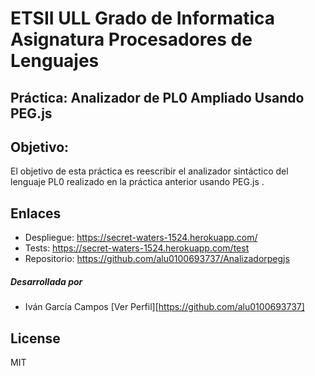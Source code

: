 # ETSII ULL Grado de Informatica Asignatura Procesadores de Lenguajes

## Práctica: Analizador de PL0 Ampliado Usando PEG.js 

## Objetivo:

El objetivo de esta práctica es reescribir el analizador sintáctico del lenguaje PL0 realizado en la práctica anterior usando PEG.js .

Enlaces
--------------

- Despliegue: https://secret-waters-1524.herokuapp.com/
- Tests: https://secret-waters-1524.herokuapp.com/test
- Repositorio: https://github.com/alu0100693737/Analizadorpegjs
 


##### Desarrollada por

*  Iván García Campos  [Ver Perfil][https://github.com/alu0100693737]


License
----

MIT

[2]:https://github.com/alu0100693737

